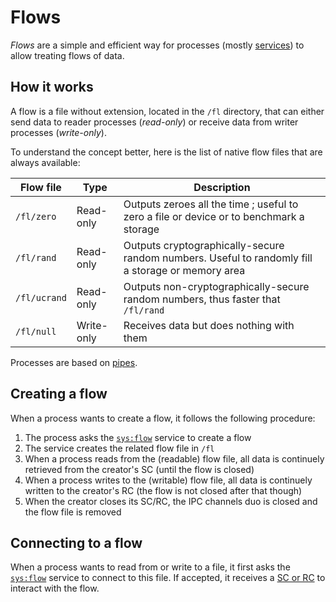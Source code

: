 # Flows

_Flows_ are a simple and efficient way for processes (mostly [services](services.md)) to allow treating flows of data.

## How it works

A flow is a file without extension, located in the `/fl` directory, that can either send data to reader processes (_read-only_) or receive data from writer processes (_write-only_).

To understand the concept better, here is the list of native flow files that are always available:

| Flow file    | Type       | Description                                                                                       |
| ------------ | ---------- | ------------------------------------------------------------------------------------------------- |
| `/fl/zero`   | Read-only  | Outputs zeroes all the time ; useful to zero a file or device or to benchmark a storage           |
| `/fl/rand`   | Read-only  | Outputs cryptographically-secure random numbers. Useful to randomly fill a storage or memory area |
| `/fl/ucrand` | Read-only  | Outputs non-cryptographically-secure random numbers, thus faster that `/fl/rand`                  |
| `/fl/null`   | Write-only | Receives data but does nothing with them                                                          |

Processes are based on [pipes](ipc.md).

## Creating a flow

When a process wants to create a flow, it follows the following procedure:

1. The process asks the [`sys:flow`](../specs/services.md#sysflow) service to create a flow
2. The service creates the related flow file in `/fl`
3. When a process reads from the (readable) flow file, all data is continuely retrieved from the creator's SC (until the flow is closed)
4. When a process writes to the (writable) flow file, all data is continuely written to the creator's RC (the flow is not closed after that though)
5. When the creator closes its SC/RC, the IPC channels duo is closed and the flow file is removed

## Connecting to a flow

When a process wants to read from or write to a file, it first asks the [`sys:flow`](../specs/services.md#sysflow) service to connect to this file. If accepted, it receives a [SC or RC](../specs/ipc.md#pipes) to interact with the flow.